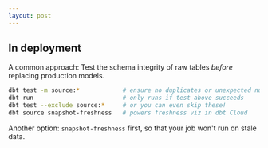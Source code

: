 ```yaml
---
layout: post
---
```


## In deployment

A common approach: Test the schema integrity of raw tables _before_
replacing production models.

```bash
dbt test -m source:*            # ensure no duplicates or unexpected nulls -- the job won't continue if these tests fail
dbt run                         # only runs if test above succeeds
dbt test --exclude source:*     # or you can even skip these!
dbt source snapshot-freshness   # powers freshness viz in dbt Cloud
```

Another option: `snapshot-freshness` first, so that your job won't run on stale data.


